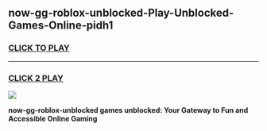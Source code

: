 
## now-gg-roblox-unblocked-Play-Unblocked-Games-Online-pidh1
<h3>
<a href="https://premium76.site?title=now-gg-roblox-unblocked&ref=25A">CLICK TO PLAY</a></h3>
<hr>

<h3>
<a href="https://premium76.site?title=now-gg-roblox-unblocked&ref=25A">CLICK 2 PLAY</a>
  
</h3>

<a href="https://premium76.site?title=now-gg-roblox-unblocked&ref=25A"><img src="https://clearcache.store/games.png"></a>


**now-gg-roblox-unblocked games unblocked: Your Gateway to Fun and Accessible Online Gaming**
